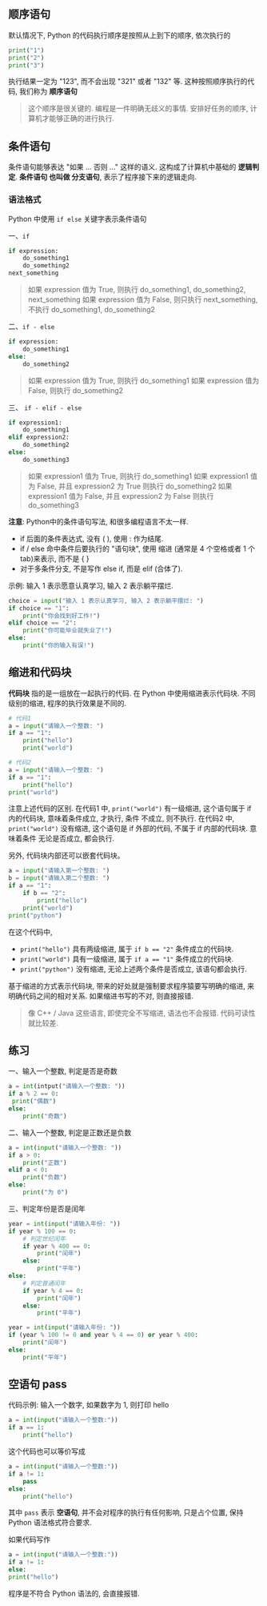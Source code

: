 ﻿## 顺序语句

默认情况下, Python 的代码执行顺序是按照从上到下的顺序, 依次执行的

```python
print("1")
print("2")
print("3")
```
执行结果一定为 "123", 而不会出现 "321" 或者 "132" 等. 这种按照顺序执行的代码, 我们称为 **顺序语句**
>这个顺序是很关键的. 编程是一件明确无歧义的事情. 安排好任务的顺序, 计算机才能够正确的进行执行. 

## 条件语句

条件语句能够表达 "如果 ... 否则 ..." 这样的语义. 这构成了计算机中基础的 **逻辑判定**. 
**条件语句 也叫做 分支语句**, 表示了程序接下来的逻辑走向.


### 语法格式

Python 中使用 `if else` 关键字表示条件语句

一、`if`

```python
if expression:
	do_something1
	do_something2
next_something
```
>如果 expression 值为 True, 则执行 do_something1, do_something2, next_something
如果 expression 值为 False, 则只执行 next_something, 不执行 do_something1, do_something2

二、`if - else`

```python
if expression:
	do_something1
else:
	do_something2
```
>如果 expression 值为 True, 则执行 do_something1
如果 expression 值为 False, 则执行 do_something2

三、 `if - elif - else`

```python
if expression1:
	do_something1
elif expression2:
	do_something2
else:
	do_something3
```
>如果 expression1 值为 True, 则执行 do_something1
>如果 expression1 值为 False, 并且 expression2 为 True 则执行 do_something2
如果 expression1 值为 False, 并且 expression2 为 False 则执行 do_something3

**注意**: Python中的条件语句写法, 和很多编程语言不太一样. 
- if 后面的条件表达式, 没有 ( ), 使用 : 作为结尾. 
- if / else 命中条件后要执行的 "语句块", 使用 缩进 (通常是 4 个空格或者 1 个 tab)来表示, 而不是 { }
- 对于多条件分支, 不是写作 else if, 而是 elif (合体了).

示例: 输入 1 表示愿意认真学习, 输入 2 表示躺平摆烂.

```python
choice = input("输入 1 表示认真学习, 输入 2 表示躺平摆烂: ")
if choice == "1":
    print("你会找到好工作!")
elif choice == "2":
    print("你可能毕业就失业了!")
else:
    print("你的输入有误!")
```
## 缩进和代码块
**代码块** 指的是一组放在一起执行的代码. 
在 Python 中使用缩进表示代码块. 不同级别的缩进, 程序的执行效果是不同的.

```python
# 代码1
a = input("请输入一个整数: ")
if a == "1":
    print("hello")
    print("world")
```

```python
# 代码2
a = input("请输入一个整数: ")
if a == "1":
    print("hello")
print("world")
```
注意上述代码的区别. 
在代码1 中, `print("world")` 有一级缩进, 这个语句属于 if 内的代码块, 意味着条件成立, 才执行, 条件
不成立, 则不执行. 
在代码2 中, `print("world")` 没有缩进, 这个语句是 if 外部的代码, 不属于 if 内部的代码块. 意味着条件
无论是否成立, 都会执行.

另外, 代码块内部还可以嵌套代码块。

```python
a = input("请输入第一个整数: ")
b = input("请输入第二个整数: ")
if a == "1":
    if b == "2":
        print("hello")
    print("world")
print("python")
```
在这个代码中, 
- `print("hello")` 具有两级缩进, 属于 `if b == "2"` 条件成立的代码块. 
- `print("world")` 具有一级缩进, 属于 `if a == "1"` 条件成立的代码块. 
- `print("python")` 没有缩进, 无论上述两个条件是否成立, 该语句都会执行. 


基于缩进的方式表示代码块, 带来的好处就是强制要求程序猿要写明确的缩进, 来明确代码之间的相对关系. 如果缩进书写的不对, 则直接报错.

>像 C++ / Java 这些语言, 即使完全不写缩进, 语法也不会报错. 代码可读性就比较差.



## 练习
一、输入一个整数, 判定是否是奇数

```python
a = int(intput("请输入一个整数: "))
if a % 2 == 0:
 print("偶数")
else:
    print("奇数")
```
二、输入一个整数, 判定是正数还是负数

```python
a = int(input("请输入一个整数: "))
if a > 0:
    print("正数")
elif a < 0:
    print("负数")
else:
    print("为 0")
```
三、判定年份是否是闰年

```python
year = int(input("请输入年份: "))
if year % 100 == 0:
    # 判定世纪闰年
    if year % 400 == 0:
        print("闰年")
    else:
     	print("平年")
else:
    # 判定普通闰年
    if year % 4 == 0:
        print("闰年")
    else:
        print("平年")
```

```python
year = int(input("请输入年份: "))
if (year % 100 != 0 and year % 4 == 0) or year % 400:
    print("闰年")
else:
    print("平年")
```


## 空语句 pass
代码示例: 输入一个数字, 如果数字为 1, 则打印 hello

```python
a = int(input("请输入一个整数:"))
if a == 1:
    print("hello")
```
这个代码也可以等价写成

```python
a = int(input("请输入一个整数:"))
if a != 1:
	pass
else:
    print("hello")
```
其中 `pass` 表示 **空语句**, 并不会对程序的执行有任何影响, 只是占个位置, 保持 Python 语法格式符合要求.

如果代码写作

```python
a = int(input("请输入一个整数:"))
if a != 1:
else:
print("hello")
```
程序是不符合 Python 语法的, 会直接报错.
